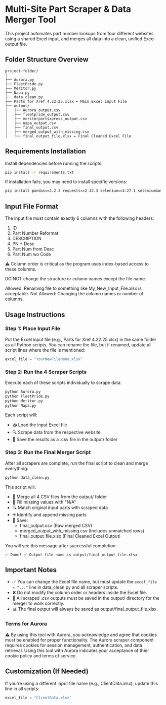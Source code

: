 # Multi-Site Part Scraper & Data Merger Tool

This project automates part number lookups from four different websites using a shared Excel input, and merges all data into a clean, unified Excel output file.

## Folder Structure Overview 

```
project-folder/
│
├── Aurora.py
├── FleetPride.py
├── Meritor.py
├── Napa.py
├── data_clean.py
├── Parts for Xref 4.22.25.xlsx ← Main Excel Input File
├── output/
│   ├── Aurora_output.csv
│   ├── fleetpride_output.csv
│   ├── meritorpartsxpress_output.csv
│   ├── napa_output.csv
│   ├── final_output.csv
│   ├── merged_output_with_missing.csv
│   └── final_output_file.xlsx ← Final Cleaned Excel File
```

## Requirements Installation

Install dependencies before running the scripts: 

```bash
pip install -r requirements.txt
```

If installation fails, you may need to install specific versions:

```bash
pip install pandas==2.2.3 requests==2.32.3 selenium==4.27.1 seleniumbase==4.33.3 openpyxl==3.1.5
```

## Input File Format

The input file must contain exactly 6 columns with the following headers:
1. ID
2. Part Number Reformat
3. DESCRIPTION
4. PN + Desc
5. Part Num from Desc
6. Part Num wo Code

⚠️ Column order is critical as the program uses index-based access to these columns.

DO NOT change the structure or column names except the file name.

Allowed: Renaming file to something like My_New_Input_File.xlsx is acceptable.
Not Allowed: Changing the column names or number of columns.

## Usage Instructions

### Step 1: Place Input File
Put the Excel input file (e.g., Parts for Xref 4.22.25.xlsx) in the same folder as all Python scripts. You can rename the file, but if renamed, update all script lines where the file is mentioned:
```python
excel_file = "YourNewFileName.xlsx"
```

### Step 2: Run the 4 Scraper Scripts
Execute each of these scripts individually to scrape data:
```bash
python Aurora.py
python FleetPride.py
python Meritor.py
python Napa.py
```

Each script will:
- 📥 Load the input Excel file
- 🔍 Scrape data from the respective website
- 💾 Save the results as a .csv file in the output/ folder

### Step 3: Run the Final Merger Script
After all scrapers are complete, run the final script to clean and merge everything:
```bash
python data_clean.py
```

This script will:
- 🔄 Merge all 4 CSV files from the output/ folder
- 🧩 Fill missing values with "N/A"
- 🔍 Match original input parts with scraped data
- ➕ Identify and append missing parts
- 💾 Save:
  - final_output.csv (Raw merged CSV)
  - merged_output_with_missing.csv (Includes unmatched rows)
  - final_output_file.xlsx (Final Cleaned Excel Output)

You will see this message after successful completion:
```
✅ Done! ✅ Output file name is output/final_output_file.xlsx
```

## Important Notes

- ✅ You can change the Excel file name, but must update the `excel_file = "..."` line in data_clean.py and all scraper scripts.
- ❌ Do not modify the column order or headers inside the Excel file.
- 📁 All scraped .csv outputs must be saved in the output/ directory for the merger to work correctly.
- 📊 The final output will always be saved as output/final_output_file.xlsx.

### Terms for Aurora

⚠️ By using this tool with Aurora, you acknowledge and agree that cookies must be enabled for proper functionality. The Aurora scraper component requires cookies for session management, authentication, and data retrieval. Using this tool with Aurora indicates your acceptance of their cookie policy and terms of service.

## Customization (If Needed)

If you're using a different input file name (e.g., ClientData.xlsx), update this line in all scripts:
```python
excel_file = "ClientData.xlsx"
```